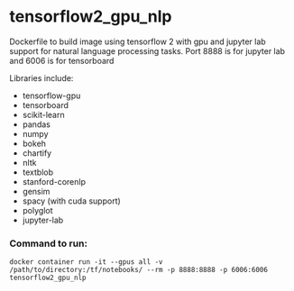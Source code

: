 # tensorflow2_gpu_nlp
Dockerfile to build image using tensorflow 2 with gpu and jupyter lab support for natural language processing tasks.
Port 8888 is for jupyter lab and 6006 is for tensorboard

Libraries include:
- tensorflow-gpu
- tensorboard
- scikit-learn
- pandas
- numpy
- bokeh
- chartify
- nltk
- textblob
- stanford-corenlp
- gensim
- spacy (with cuda support)
- polyglot
- jupyter-lab

### Command to run:
`docker container run -it --gpus all -v /path/to/directory:/tf/notebooks/ --rm -p 8888:8888 -p 6006:6006 tensorflow2_gpu_nlp`
